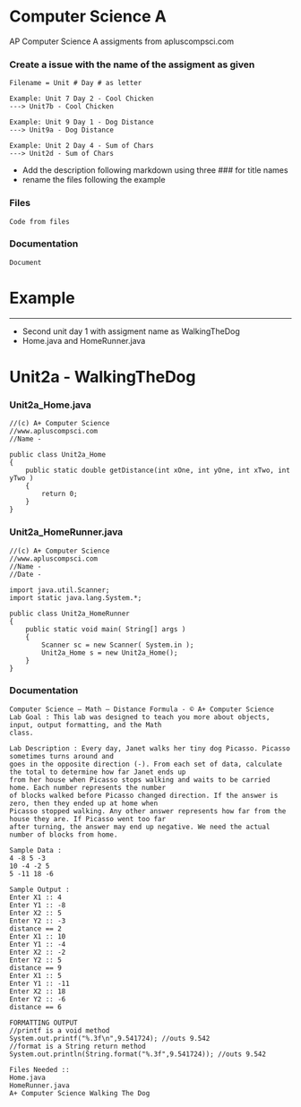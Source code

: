 # Computer Science A
 AP Computer Science A assigments from apluscompsci.com

### Create a issue with the name of the assigment as given
    Filename = Unit # Day # as letter
    
    Example: Unit 7 Day 2 - Cool Chicken
    ---> Unit7b - Cool Chicken

    Example: Unit 9 Day 1 - Dog Distance
    ---> Unit9a - Dog Distance

    Example: Unit 2 Day 4 - Sum of Chars
    ---> Unit2d - Sum of Chars

* Add the description following markdown using three ### for title names 
* rename the files following the example

### Files
    Code from files

### Documentation
    Document

# Example

-----

* Second unit day 1 with assigment name as WalkingTheDog
* Home.java and HomeRunner.java

# Unit2a - WalkingTheDog

### Unit2a_Home.java
    //(c) A+ Computer Science
    //www.apluscompsci.com
    //Name -
    
    public class Unit2a_Home
    { 
	    public static double getDistance(int xOne, int yOne, int xTwo, int yTwo )
	    {
	    	return 0;
	    }
    }

### Unit2a_HomeRunner.java
    //(c) A+ Computer Science
    //www.apluscompsci.com
    //Name -
    //Date -
    
    import java.util.Scanner;
    import static java.lang.System.*;
    
    public class Unit2a_HomeRunner
    {
        public static void main( String[] args )
        {
            Scanner sc = new Scanner( System.in );
            Unit2a_Home s = new Unit2a_Home();
	    }
    }
    
### Documentation
    Computer Science – Math – Distance Formula - © A+ Computer Science
    Lab Goal : This lab was designed to teach you more about objects, input, output formatting, and the Math
    class.

    Lab Description : Every day, Janet walks her tiny dog Picasso. Picasso sometimes turns around and
    goes in the opposite direction (-). From each set of data, calculate the total to determine how far Janet ends up
    from her house when Picasso stops walking and waits to be carried home. Each number represents the number
    of blocks walked before Picasso changed direction. If the answer is zero, then they ended up at home when
    Picasso stopped walking. Any other answer represents how far from the house they are. If Picasso went too far
    after turning, the answer may end up negative. We need the actual number of blocks from home.
    
    Sample Data :
    4 -8 5 -3
    10 -4 -2 5
    5 -11 18 -6

    Sample Output :
    Enter X1 :: 4
    Enter Y1 :: -8
    Enter X2 :: 5
    Enter Y2 :: -3
    distance == 2
    Enter X1 :: 10
    Enter Y1 :: -4
    Enter X2 :: -2
    Enter Y2 :: 5
    distance == 9
    Enter X1 :: 5
    Enter Y1 :: -11
    Enter X2 :: 18
    Enter Y2 :: -6
    distance == 6

    FORMATTING OUTPUT
    //printf is a void method
    System.out.printf("%.3f\n",9.541724); //outs 9.542
    //format is a String return method
    System.out.println(String.format("%.3f",9.541724)); //outs 9.542

    Files Needed ::
    Home.java
    HomeRunner.java
    A+ Computer Science Walking The Dog





